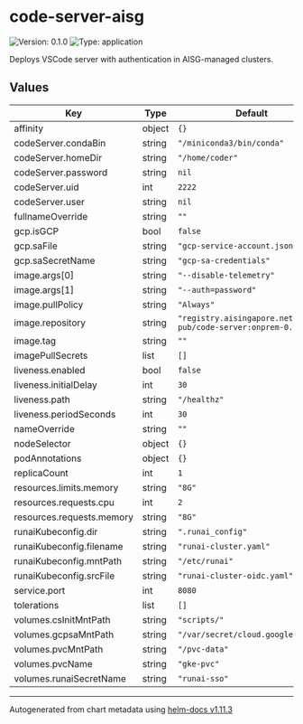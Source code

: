 # code-server-aisg

![Version: 0.1.0](https://img.shields.io/badge/Version-0.1.0-informational?style=flat-square) ![Type: application](https://img.shields.io/badge/Type-application-informational?style=flat-square)

Deploys VSCode server with authentication in AISG-managed clusters.

## Values

| Key | Type | Default | Description |
|-----|------|---------|-------------|
| affinity | object | `{}` |  |
| codeServer.condaBin | string | `"/miniconda3/bin/conda"` |  |
| codeServer.homeDir | string | `"/home/coder"` |  |
| codeServer.password | string | `nil` |  |
| codeServer.uid | int | `2222` |  |
| codeServer.user | string | `nil` |  |
| fullnameOverride | string | `""` |  |
| gcp.isGCP | bool | `false` |  |
| gcp.saFile | string | `"gcp-service-account.json"` |  |
| gcp.saSecretName | string | `"gcp-sa-credentials"` |  |
| image.args[0] | string | `"--disable-telemetry"` |  |
| image.args[1] | string | `"--auth=password"` |  |
| image.pullPolicy | string | `"Always"` |  |
| image.repository | string | `"registry.aisingapore.net/mlops-pub/code-server:onprem-0.2.0"` |  |
| image.tag | string | `""` |  |
| imagePullSecrets | list | `[]` |  |
| liveness.enabled | bool | `false` |  |
| liveness.initialDelay | int | `30` |  |
| liveness.path | string | `"/healthz"` |  |
| liveness.periodSeconds | int | `30` |  |
| nameOverride | string | `""` |  |
| nodeSelector | object | `{}` |  |
| podAnnotations | object | `{}` |  |
| replicaCount | int | `1` |  |
| resources.limits.memory | string | `"8G"` |  |
| resources.requests.cpu | int | `2` |  |
| resources.requests.memory | string | `"8G"` |  |
| runaiKubeconfig.dir | string | `".runai_config"` |  |
| runaiKubeconfig.filename | string | `"runai-cluster.yaml"` |  |
| runaiKubeconfig.mntPath | string | `"/etc/runai"` |  |
| runaiKubeconfig.srcFile | string | `"runai-cluster-oidc.yaml"` |  |
| service.port | int | `8080` |  |
| tolerations | list | `[]` |  |
| volumes.csInitMntPath | string | `"scripts/"` |  |
| volumes.gcpsaMntPath | string | `"/var/secret/cloud.google.com"` |  |
| volumes.pvcMntPath | string | `"/pvc-data"` |  |
| volumes.pvcName | string | `"gke-pvc"` |  |
| volumes.runaiSecretName | string | `"runai-sso"` |  |

----------------------------------------------
Autogenerated from chart metadata using [helm-docs v1.11.3](https://github.com/norwoodj/helm-docs/releases/v1.11.3)
